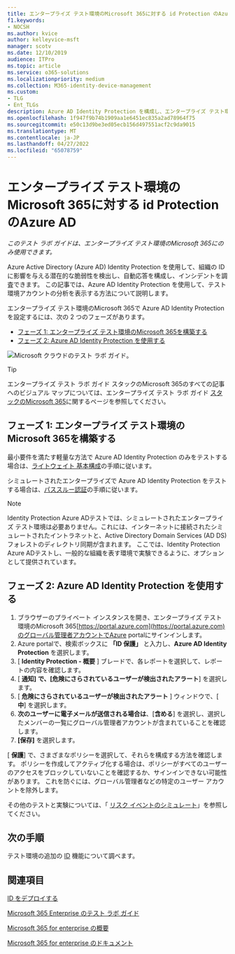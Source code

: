 ```yaml
---
title: エンタープライズ テスト環境のMicrosoft 365に対する id Protection のAzure AD
f1.keywords:
- NOCSH
ms.author: kvice
author: kelleyvice-msft
manager: scotv
ms.date: 12/10/2019
audience: ITPro
ms.topic: article
ms.service: o365-solutions
ms.localizationpriority: medium
ms.collection: M365-identity-device-management
ms.custom:
- TLG
- Ent_TLGs
description: Azure AD Identity Protection を構成し、エンタープライズ テスト環境のMicrosoft 365の現在のアカウントを分析します。
ms.openlocfilehash: 1f947f9b74b1909aa1e6451ec835a2ad78964f75
ms.sourcegitcommit: e50c13d9be3ed05ecb156d497551acf2c9da9015
ms.translationtype: MT
ms.contentlocale: ja-JP
ms.lasthandoff: 04/27/2022
ms.locfileid: "65078759"
---
```

# <a name="azure-ad-identity-protection-for-your-microsoft-365-for-enterprise-test-environment"></a>エンタープライズ テスト環境のMicrosoft 365に対する id Protection のAzure AD

*このテスト ラボ ガイドは、エンタープライズ テスト環境のMicrosoft 365にのみ使用できます。*

Azure Active Directory (Azure AD) Identity Protection を使用して、組織の ID に影響を与える潜在的な脆弱性を検出し、自動応答を構成し、インシデントを調査できます。 この記事では、Azure AD Identity Protection を使用して、テスト環境アカウントの分析を表示する方法について説明します。

エンタープライズ テスト環境のMicrosoft 365で Azure AD Identity Protection を設定するには、次の 2 つのフェーズがあります。

- [フェーズ 1: エンタープライズ テスト環境のMicrosoft 365を構築する](#phase-1-build-out-your-microsoft-365-for-enterprise-test-environment)
- [フェーズ 2: Azure AD Identity Protection を使用する](#phase-2-use-azure-ad-identity-protection)

![Microsoft クラウドのテスト ラボ ガイド。](../media/m365-enterprise-test-lab-guides/cloud-tlg-icon.png) 
    
> [!TIP]
> エンタープライズ テスト ラボ ガイド スタックのMicrosoft 365のすべての記事へのビジュアル マップについては、エンタープライズ テスト ラボ ガイド [スタックのMicrosoft 365](../downloads/Microsoft365EnterpriseTLGStack.pdf)に関するページを参照してください。
  
## <a name="phase-1-build-out-your-microsoft-365-for-enterprise-test-environment"></a>フェーズ 1: エンタープライズ テスト環境のMicrosoft 365を構築する

最小要件を満たす軽量な方法で Azure AD Identity Protection のみをテストする場合は、[ライトウェイト 基本構成](lightweight-base-configuration-microsoft-365-enterprise.md)の手順に従います。
  
シミュレートされたエンタープライズで Azure AD Identity Protection をテストする場合は、[パススルー認証](pass-through-auth-m365-ent-test-environment.md)の手順に従います。
  
> [!NOTE]
> Identity Protection Azure ADテストでは、シミュレートされたエンタープライズ テスト環境は必要ありません。これには、インターネットに接続されたシミュレートされたイントラネットと、Active Directory Domain Services (AD DS) フォレストのディレクトリ同期が含まれます。 ここでは、Identity Protection Azure ADテストし、一般的な組織を表す環境で実験できるように、オプションとして提供されています。
  
## <a name="phase-2-use-azure-ad-identity-protection"></a>フェーズ 2: Azure AD Identity Protection を使用する

1. ブラウザーのプライベート インスタンスを開き、エンタープライズ テスト環境のMicrosoft 365[https://portal.azure.com](https://portal.azure.com)のグローバル管理者アカウントでAzure portalにサインインします。
2. Azure portalで、検索ボックスに **「ID 保護」** と入力し、**Azure AD Identity Protection** を選択します。
3. [ **Identity Protection - 概要** ] ブレードで、各レポートを選択して、レポートの内容を確認します。
4. [ **通知]** **で、[危険にさらされているユーザーが検出されたアラート**] を選択します。
5. [ **危険にさらされているユーザーが検出されたアラート** ] ウィンドウで、[ **中**] を選択します。
6. **次のユーザーに電子メールが送信される場合は**、[**含める**] を選択し、選択したメンバーの一覧にグローバル管理者アカウントが含まれていることを確認します。
7. **[保存]** を選択します。

[ **保護**] で、さまざまなポリシーを選択して、それらを構成する方法を確認します。 ポリシーを作成してアクティブ化する場合は、ポリシーがすべてのユーザーのアクセスをブロックしていないことを確認するか、サインインできない可能性があります。 これを防ぐには、グローバル管理者などの特定のユーザー アカウントを除外します。

その他のテストと実験については、「 [リスク イベントのシミュレート](/azure/active-directory/active-directory-identityprotection-playbook)」を参照してください。

## <a name="next-step"></a>次の手順

テスト環境の追加の [ID](m365-enterprise-test-lab-guides.md#identity) 機能について調べます。

## <a name="see-also"></a>関連項目

[ID をデプロイする](deploy-identity-solution-overview.md)

[Microsoft 365 Enterprise のテスト ラボ ガイド](m365-enterprise-test-lab-guides.md)

[Microsoft 365 for enterprise の概要](microsoft-365-overview.md)

[Microsoft 365 for enterprise のドキュメント](/microsoft-365-enterprise/)